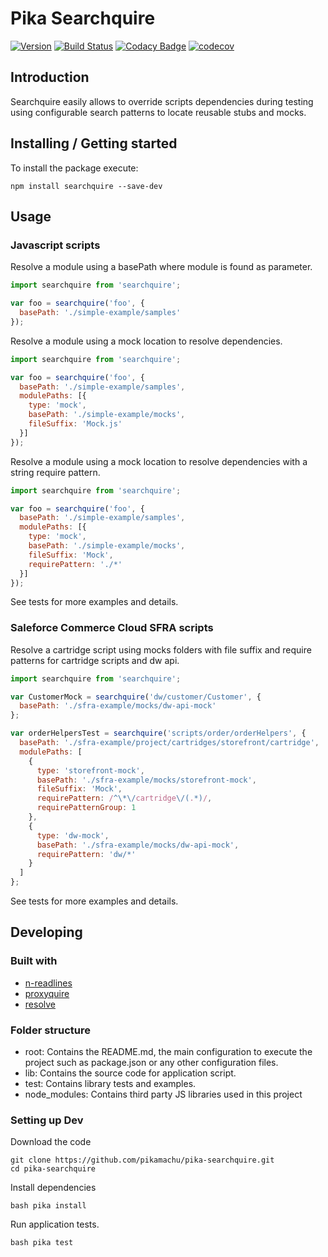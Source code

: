 # Pika Searchquire

[![Version](https://img.shields.io/npm/v/searchquire.svg)](https://npmjs.org/package/pika-searchquire)
[![Build Status](https://img.shields.io/travis/pikamachu/pika-searchquire/master.svg)](https://travis-ci.org/pikamachu/pika-searchquire)
[![Codacy Badge](https://api.codacy.com/project/badge/Grade/7a5d465f487e4f55a8e50e8201cc69b1)](https://www.codacy.com/project/antonio.marin.jimenez/pika-searchquire/dashboard?utm_source=github.com&amp;utm_medium=referral&amp;utm_content=pikamachu/pika-searchquire&amp;utm_campaign=Badge_Grade_Dashboard)
[![codecov](https://codecov.io/gh/pikamachu/pika-searchquire/branch/master/graph/badge.svg)](https://codecov.io/gh/pikamachu/pika-searchquire)

## Introduction

Searchquire easily allows to override scripts dependencies during testing using configurable search patterns to locate reusable stubs and mocks.

## Installing / Getting started

To install the package execute:

```shell
npm install searchquire --save-dev
```

## Usage

### Javascript scripts

Resolve a module using a basePath where module is found as parameter.

```js
import searchquire from 'searchquire';

var foo = searchquire('foo', {
  basePath: './simple-example/samples'
});
```

Resolve a module using a mock location to resolve dependencies.

```js
import searchquire from 'searchquire';

var foo = searchquire('foo', {
  basePath: './simple-example/samples',
  modulePaths: [{
    type: 'mock',
    basePath: './simple-example/mocks',
    fileSuffix: 'Mock.js'
  }]
});
```

Resolve a module using a mock location to resolve dependencies with a string require pattern.

```js
import searchquire from 'searchquire';

var foo = searchquire('foo', {
  basePath: './simple-example/samples',
  modulePaths: [{
    type: 'mock',
    basePath: './simple-example/mocks',
    fileSuffix: 'Mock',
    requirePattern: './*'
  }]
});
```

See tests for more examples and details.

### Saleforce Commerce Cloud SFRA scripts

Resolve a cartridge script using mocks folders with file suffix and require patterns for cartridge scripts and dw api.

```js
import searchquire from 'searchquire';

var CustomerMock = searchquire('dw/customer/Customer', {
  basePath: './sfra-example/mocks/dw-api-mock'
};

var orderHelpersTest = searchquire('scripts/order/orderHelpers', {
  basePath: './sfra-example/project/cartridges/storefront/cartridge',
  modulePaths: [
    {
      type: 'storefront-mock',
      basePath: './sfra-example/mocks/storefront-mock',
      fileSuffix: 'Mock',
      requirePattern: /^\*\/cartridge\/(.*)/,
      requirePatternGroup: 1
    },
    {
      type: 'dw-mock',
      basePath: './sfra-example/mocks/dw-api-mock',
      requirePattern: 'dw/*'
    }
  ]
};
```

See tests for more examples and details.

## Developing

### Built with

* [n-readlines](https://github.com/nacholibre/node-readlines)
* [proxyquire](https://github.com/thlorenz/proxyquire)
* [resolve](https://github.com/browserify/resolve)

### Folder structure

* root: Contains the README.md, the main configuration to execute the project such as package.json or any other configuration files.
* lib: Contains the source code for application script.
* test: Contains library tests and examples.
* node_modules: Contains third party JS libraries used in this project

### Setting up Dev

Download the code

```shell
git clone https://github.com/pikamachu/pika-searchquire.git
cd pika-searchquire
```

Install dependencies

```shell
bash pika install
```

Run application tests.

```shell
bash pika test
```
